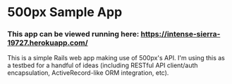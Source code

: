 # 500px Sample App

### This app can be viewed running here: https://intense-sierra-19727.herokuapp.com/

This is a simple Rails web app making use of 500px's API. I'm using this as a testbed for a handful of ideas (including RESTful API client/auth encapsulation, ActiveRecord-like ORM integration, etc).
